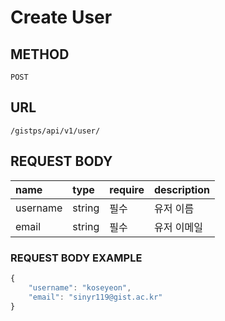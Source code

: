 # Create User



## METHOD

```text
POST
```

## URL

```text
/gistps/api/v1/user/
```



## REQUEST BODY

| name | type | require | description |
| :--- | :--- | :--- | :--- |
| username | string | 필수 | 유저 이름 |
| email | string | 필수 | 유저 이메일 |

### REQUEST BODY EXAMPLE

```javascript
{
    "username": "koseyeon",
    "email": "sinyr119@gist.ac.kr"
}
```



